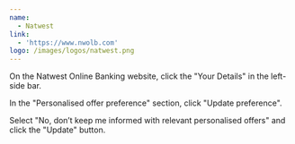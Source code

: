 ```yaml
---
name:
  - Natwest
link:
  - 'https://www.nwolb.com'
logo: /images/logos/natwest.png
---
```

On the Natwest Online Banking website, click the "Your Details" in the left-side bar.

In the "Personalised offer preference" section, click "Update preference".

Select "No, don’t keep me informed with relevant personalised offers" and click the "Update" button.
